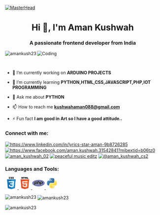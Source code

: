 [![MasterHead](https://www.epmacau.edu.mo/wp-content/uploads/2020/10/under-development.gif)](https://amankush23.io)
<h1 align="center">Hi 👋, I'm Aman Kushwah</h1>
<h3 align="center">A passionate frontend developer from India</h3>
<img align="right" alt="Coding" width="400" src="https://cdn.dribbble.com/users/2131993/screenshots/4948736/thoughtworks-gif_dribbble.gif">

<p align="left"> <img src="https://komarev.com/ghpvc/?username=amankush23&label=Profile%20views&color=0e75b6&style=flat" alt="amankush23" /> </p>

<p align="left"> <a href="https://twitter.com/" target="blank"><img src="https://img.shields.io/twitter/follow/?logo=twitter&style=for-the-badge" alt="" /></a> </p>

- 🔭 I’m currently working on **ARDUINO PROJECTS**

- 🌱 I’m currently learning **PYTHON,HTML,CSS,JAVASCRIPT,PHP,IOT PROGRAMMING**

- 💬 Ask me about **PYTHON**

- 📫 How to reach me **kushwahaman088@gmail.com**

- ⚡ Fun fact **I am good in Art so I have a good attitude..**

<h3 align="left">Connect with me:</h3>
<p align="left">
<a href="https://linkedin.com/in/https://www.linkedin.com/in/lyrics-star-aman-9b8726285" target="blank"><img align="center" src="https://raw.githubusercontent.com/rahuldkjain/github-profile-readme-generator/master/src/images/icons/Social/linked-in-alt.svg" alt="https://www.linkedin.com/in/lyrics-star-aman-9b8726285" height="30" width="40" /></a>
<a href="https://fb.com/https://www.facebook.com/aman.kushwah.31542841?mibextid=b06tz0" target="blank"><img align="center" src="https://raw.githubusercontent.com/rahuldkjain/github-profile-readme-generator/master/src/images/icons/Social/facebook.svg" alt="https://www.facebook.com/aman.kushwah.31542841?mibextid=b06tz0" height="30" width="40" /></a>
<a href="https://instagram.com/aman_kushwah_02" target="blank"><img align="center" src="https://raw.githubusercontent.com/rahuldkjain/github-profile-readme-generator/master/src/images/icons/Social/instagram.svg" alt="aman_kushwah_02" height="30" width="40" /></a>
<a href="https://www.youtube.com/c/peaceful music editz" target="blank"><img align="center" src="https://raw.githubusercontent.com/rahuldkjain/github-profile-readme-generator/master/src/images/icons/Social/youtube.svg" alt="peaceful music editz" height="30" width="40" /></a>
<a href="https://www.hackerrank.com/@aman_kushwah_cs2" target="blank"><img align="center" src="https://raw.githubusercontent.com/rahuldkjain/github-profile-readme-generator/master/src/images/icons/Social/hackerrank.svg" alt="@aman_kushwah_cs2" height="30" width="40" /></a>
</p>

<h3 align="left">Languages and Tools:</h3>
<p align="left"> <a href="https://www.w3schools.com/css/" target="_blank" rel="noreferrer"> <img src="https://raw.githubusercontent.com/devicons/devicon/master/icons/css3/css3-original-wordmark.svg" alt="css3" width="40" height="40"/> </a> <a href="https://www.w3.org/html/" target="_blank" rel="noreferrer"> <img src="https://raw.githubusercontent.com/devicons/devicon/master/icons/html5/html5-original-wordmark.svg" alt="html5" width="40" height="40"/> </a> <a href="https://www.php.net" target="_blank" rel="noreferrer"> <img src="https://raw.githubusercontent.com/devicons/devicon/master/icons/php/php-original.svg" alt="php" width="40" height="40"/> </a> <a href="https://www.python.org" target="_blank" rel="noreferrer"> <img src="https://raw.githubusercontent.com/devicons/devicon/master/icons/python/python-original.svg" alt="python" width="40" height="40"/> </a> </p>

<p><img align="left" src="https://github-readme-stats.vercel.app/api/top-langs?username=amankush23&show_icons=true&locale=en&layout=compact" alt="amankush23" /></p>

<p>&nbsp;<img align="center" src="https://github-readme-stats.vercel.app/api?username=amankush23&show_icons=true&locale=en" alt="amankush23" /></p>

<p><img align="center" src="https://github-readme-streak-stats.herokuapp.com/?user=amankush23&" alt="amankush23" /></p>
